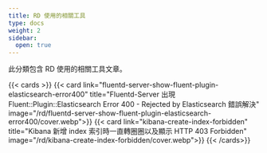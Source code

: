 ```yaml
---
title: RD 使用的相關工具
type: docs
weight: 2
sidebar:
  open: true
---
```


此分類包含 RD 使用的相關工具文章。

<!--more-->

{{< cards >}}
{{< card link="fluentd-server-show-fluent-plugin-elasticsearch-error400" title="Fluentd-Server 出現 Fluent::Plugin::Elasticsearch Error 400 - Rejected by Elasticsearch 錯誤解決" image="/rd/fluentd-server-show-fluent-plugin-elasticsearch-error400/cover.webp">}}
{{< card link="kibana-create-index-forbidden" title="Kibana 新增 index 索引時一直轉圈圈以及顯示 HTTP 403 Forbidden" image="/rd/kibana-create-index-forbidden/cover.webp">}}
{{< /cards>}}
